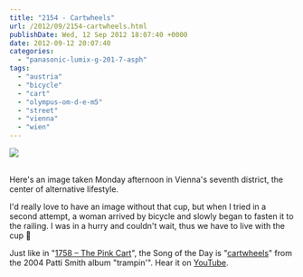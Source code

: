 ```yaml
---
title: "2154 - Cartwheels"
url: /2012/09/2154-cartwheels.html
publishDate: Wed, 12 Sep 2012 18:07:40 +0000
date: 2012-09-12 20:07:40
categories: 
  - "panasonic-lumix-g-201-7-asph"
tags: 
  - "austria"
  - "bicycle"
  - "cart"
  - "olympus-om-d-e-m5"
  - "street"
  - "vienna"
  - "wien"
---
```

<div class="container">
<div class="center"><a target="_blank" href="https://d25zfm9zpd7gm5.cloudfront.net/1200x1200/2012/20120910_164704_lr.jpg"><img src="https://d25zfm9zpd7gm5.cloudfront.net/0600x0600/2012/20120910_164704_lr.jpg" /></a></div>
</div>
<br />

Here's an image taken Monday afternoon in Vienna's seventh district, the center of alternative lifestyle.

 I'd really love to have an image without that cup, but when I tried in a second attempt, a woman arrived by bicycle and slowly began to fasten it to the railing. I was in a hurry and couldn't wait, thus we have to live with the cup 🙂

Just like in "<a href="/2011/08/1758-the-pink-cart.html" target="_blank">1758 – The Pink Cart</a>", the Song of the Day is "<a href="http://www.lyricsmode.com/lyrics/p/patti_smith/cartwheels.html" target="_blank">cartwheels</a>" from the 2004 Patti Smith album "trampin'". Hear it on <a href="http://www.youtube.com/watch?v=I1WlmTN3Rck" target="_blank">YouTube</a>.
